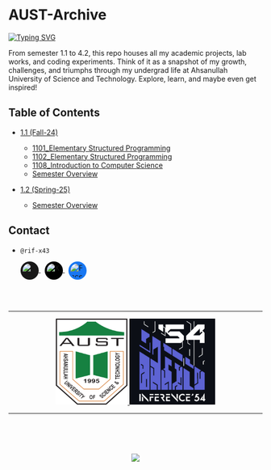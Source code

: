 # AUST-Archive
[![Typing SVG](https://readme-typing-svg.herokuapp.com?font=Fira+Code&weight=100&pause=1000&color=F7F7F7&center=true&repeat=false&width=435&lines=Welcome+to+my+AUST+journey+in+code!+%F0%9F%96%A5%EF%B8%8F)](https://git.io/typing-svg)

From semester 1.1 to 4.2, this repo houses all my academic projects, lab works, and coding experiments. Think of it as a snapshot of my growth, challenges, and triumphs through my undergrad life at Ahsanullah University of Science and Technology. Explore, learn, and maybe even get inspired!

## Table of Contents

- [1.1 (Fall-24)](#11-fall-24)
  - [1101_Elementary Structured Programming](./1.1%20(Fall-24)/1101_Elementary%20Structured%20Programming/)
  - [1102_Elementary Structured Programming](./1.1%20(Fall-24)/1102_Elementary%20Structured%20Programming/)
  - [1108_Introduction to Computer Science](./1.1%20(Fall-24)/1108_Introduction%20to%20Computer%20Science/)
  - [Semester Overview](./1.1%20(Fall-24)/README.md)

- [1.2 (Spring-25)](#12-spring-25)
  - [Semester Overview](./1.2%20(Spring-25)/README.md)
 
## Contact
- ``@rif-x43``
  <p align="left">
  <!-- GitHub: white glyph on dark circular background -->
  <a href="https://github.com/rif-x43" aria-label="GitHub">
    <img src="https://cdn.simpleicons.org/github/ffffff" width="28" height="28" alt="GitHub"
         style="background-color:#181717;border-radius:50%;padding:4px;vertical-align:middle;display:inline-block;">
  </a>&nbsp;
  <!-- X (Twitter): white glyph on black circular background -->
  <a href="https://x.com/rif__x43" aria-label="X">
    <img src="https://cdn.simpleicons.org/x/ffffff" width="28" height="28" alt="X"
         style="background-color:#000000;border-radius:50%;padding:4px;vertical-align:middle;display:inline-block;">
  </a>&nbsp;
  <!-- Facebook: white glyph on Facebook blue circular background -->
  <a href="https://www.facebook.com/rif.x43i" aria-label="Facebook">
    <img src="https://cdn.simpleicons.org/facebook/ffffff" width="28" height="28" alt="Facebook"
         style="background-color:#1877F2;border-radius:50%;padding:4px;vertical-align:middle;display:inline-block;">
  </a>
</p>

<!-- Logos side-by-side, left-aligned with no left space, same visual size -->
<br><br><hr>
<p align="center">
  <a href="https://www.aust.edu">
    <img src="https://github.com/rif-x43/AUST-Archive/blob/main/draft/images/aust_logo.png" alt="AUST Logo" height="170" />
  <a href="https://www.facebook.com/inference.54">
    <img src="https://github.com/rif-x43/AUST-Archive/blob/main/draft/images/inference_logo.jpg" alt="Inference 54 Logo" height="170" />
  </a>
</p>
<hr>

<!-- Chrome Dino Gif -->
<br>
<p align="center">
  <br><br>
  <img src="https://raw.githubusercontent.com/saadeghi/saadeghi/master/dino.gif" height="200"/>
</p><br>

